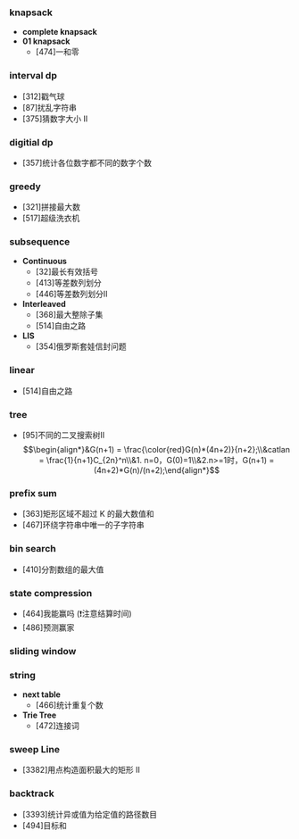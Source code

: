 ### knapsack
* **complete knapsack**
* **01 knapsack**
    * [474]一和零

### interval dp
* [312]戳气球
* [87]扰乱字符串
* [375]猜数字大小 II

### digitial dp
* [357]统计各位数字都不同的数字个数

### greedy
* [321]拼接最大数
* [517]超级洗衣机

### subsequence
* **Continuous**
    * [32]最长有效括号
    * [413]等差数列划分
    * [446]等差数列划分II
* **Interleaved**
    * [368]最大整除子集
    * [514]自由之路
* **LIS**
    * [354]俄罗斯套娃信封问题

### linear
* [514]自由之路

### tree
* [95]不同的二叉搜索树II 
    $$\begin{align*}&G(n+1) = \frac{\color{red}G(n)*(4n+2)}{n+2};\\&catlan = \frac{1}{n+1}C_{2n}^n\\&1. n=0，G(0)=1\\&2.n>=1时，G(n+1) = (4n+2)*G(n)/(n+2);\end{align*}$$

### prefix sum
* [363]矩形区域不超过 K 的最大数值和
* [467]环绕字符串中唯一的子字符串

### bin search
* [410]分割数组的最大值

### state compression
* [464]我能赢吗 (❗️注意结算时间)
* [486]预测赢家

### sliding window


### string
* **next table**
    * [466]统计重复个数
* **Trie Tree**
    * [472]连接词

### sweep Line
* [3382]用点构造面积最大的矩形 II

### backtrack
* [3393]统计异或值为给定值的路径数目
* [494]目标和